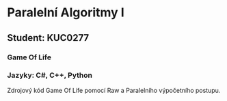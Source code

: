 # Paralelní Algoritmy I

## Student: KUC0277

### Game Of Life
### Jazyky: C#, C++, Python

Zdrojový kód Game Of Life pomocí Raw a Paralelního výpočetního postupu.
